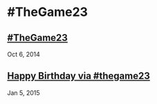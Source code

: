 # #TheGame23

## [#TheGame23](https://pastebin.com/YbmG6ETq)
Oct 6, 2014

## [Happy Birthday via #thegame23](https://pastebin.com/mZmgW531)
Jan 5, 2015
